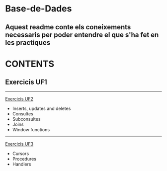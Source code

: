 # Base-de-Dades

## Aquest readme conte els coneixements necessaris per poder entendre el que s'ha fet en les practiques

# CONTENTS

## Exercicis UF1


_________________________
<a href="https://github.com/JoseGomez23/Base-de-Dades/blob/main/UF3/Exercicis.md">Exercicis UF2</a>
  - Inserts, updates and deletes
  - Consultes
  - Subconsultes
  - Joins
  - Window functions

________________________
<a href="https://github.com/JoseGomez23/Base-de-Dades/blob/main/UF3/Exercicis.md">Exercicis UF3</a>

  - Cursors
  - Procedures
  - Handlers

